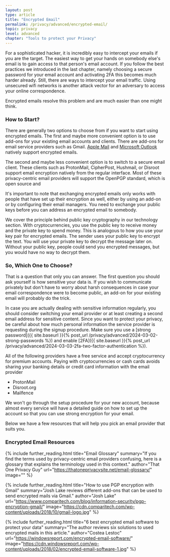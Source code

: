 ```yaml
---
layout: post
type: article
title: "Encrypted Email"
permalink: /privacy/advanced/encrypted-email/
topic: privacy
level: advanced
chapter: "Tools to protect your Privacy"
---
```


For a sophisticated hacker, it is incredibly easy to intercept your emails if you are the target. The easiest way to get your hands on somebody else's email is to gain access to that person's email account. If you follow the best practices we introduced in the last chapter, namely choosing a secure password for your email account and activating 2FA this becomes much harder already. Still, there are ways to intercept your email traffic. Using unsecured wifi networks is another attack vector for an adversary to access your online correspondence.

Encrypted emails resolve this problem and are much easier than one might think.

### How to Start?

There are generally two options to choose from if you want to start using encrypted emails. The first and maybe more convenient option is to use add-ons for your existing email accounts and clients. There are add-ons for email service providers such as Gmail. [Apple Mail](https://support.apple.com/guide/mail/sign-or-encrypt-emails-mlhlp1180/mac) and [Microsoft Outlook](https://support.office.com/en-us/article/encrypt-email-messages-373339cb-bf1a-4509-b296-802a39d801dc) natively support encrypted emails.

The second and maybe less convenient option is to switch to a secure email client. These clients such as ProtonMail, CipherPost, Hushmail, or Disroot support email encryption natively from the regular interface. Most of these privacy-centric email providers will support the OpenPGP standard, which is open source and

It's important to note that exchanging encrypted emails only works with people that have set up their encryption as well, either by using an add-on or by configuring their email managers. You need to exchange your public keys before you can address an encrypted email to somebody.

We cover the principle behind public key cryptography in our technology section. With cryptocurrencies, you use the public key to receive money and the private key to spend money. This is analogous to how you use your key pair for encrypted emails. The sender uses your public key to encrypt the text. You will use your private key to decrypt the message later on. Without your public key, people could send you encrypted messages, but you would have no way to decrypt them.

### So, Which One to Choose?

That is a question that only you can answer. The first question you should ask yourself is how sensitive your data is. If you wish to communicate privately but don't have to worry about harsh consequences in case your email correspondence were to become public, an add-on for your existing email will probably do the trick. 

In case you are actually dealing with sensitive information regularly, you should consider switching your email provider or at least creating a second email address for sensitive content. Since you want to protect your privacy, be careful about how much personal information the service provider is requesting during the signup procedure. Make sure you use a [strong password]({{ site.baseurl }}{% post_url /privacy/advanced/2024-03-02-strong-passwords %}) and enable [2FA]({{ site.baseurl }}{% post_url /privacy/advanced/2024-03-03-2fa-two-factor-authentication %}).

All of the following providers have a free service and accept cryptocurrency for premium accounts. Paying with cryptocurrencies or cash cards avoids sharing your banking details or credit card information with the email provider

 - ProtonMail
 - Disroot.org
 - Mailfence

We won't go through the setup procedure for your new account, because almost every service will have a detailed guide on how to set up the account so that you can use strong encryption for your email.

Below we have a few resources that will help you pick an email provider that suits you.

### Encrypted Email Resources

{%
  include further_reading.html
  title="Email Glossary"
  summary="If you find the terms used by privacy-centric email providers confusing, here is a glossary that explains the terminology used in this context."
  author="That One Privacy Guy"
  url="https://thatoneprivacysite.net/email-glossary/"
  image=""
%}

{%
  include further_reading.html
  title="How to use PGP encryption with Gmail"
  summary="Josh Lake reviews different add-ons that can be used to send encrypted mails via Gmail."
  author="Josh Lake" url="https://www.comparitech.com/blog/information-security/pgp-encryption-gmail/"
  image="https://cdn.comparitech.com/wp-content/uploads/2018/10/gmail-logo.jpg"
%}

{%
  include further_reading.html
  title="6 best encrypted email software to protect your data"
  summary="The author reviews six solutions to used encrypted mails in this article."
  author="Costea Lestoc"
  url="https://windowsreport.com/encrypted-email-software/"
  image="https://cdn.windowsreport.com/wp-content/uploads/2018/02/encrypted-email-software-1.jpg"
%}
